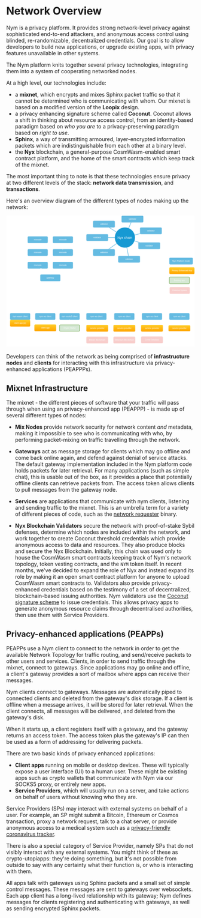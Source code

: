 # Network Overview

Nym is a privacy platform. It provides strong network-level privacy against sophisticated end-to-end attackers, and anonymous access control using blinded, re-randomizable, decentralized credentials. Our goal is to allow developers to build new applications, or upgrade existing apps, with privacy features unavailable in other systems.

The Nym platform knits together several privacy technologies, integrating them into a system of cooperating networked nodes.

At a high level, our technologies include:

* a **mixnet**, which encrypts and mixes Sphinx packet traffic so that it cannot be determined who is communicating with whom. Our mixnet is based on a modified version of the **Loopix** design.
* a privacy enhancing signature scheme called **Coconut**. Coconut allows a shift in thinking about resource access control, from an identity-based paradigm based on _who you are_ to a privacy-preserving paradigm based on _right to use_.
* **Sphinx**, a way of transmitting armoured, layer-encrypted information packets which are indistinguishable from each other at a binary level.
* the **Nyx** blockchain, a general-purpose CosmWasm-enabled smart contract platform, and the home of the smart contracts which keep track of the mixnet. 

The most important thing to note is that these technologies ensure privacy at two different levels of the stack: **network data transmission**, and **transactions**.

Here's an overview diagram of the different types of nodes making up the network: 

![Nym Platform](../images/nym-platform-dark.png)

Developers can think of the network as being comprised of **infrastructure nodes** and **clients** for interacting with this infrastructure via privacy-enhanced applications (PEAPPPs). 

## Mixnet Infrastructure 
The mixnet - the different pieces of software that your traffic will pass through when using an privacy-enhanced app (PEAPPP) - is made up of several different types of nodes:

* **Mix Nodes** provide network security for network content _and_ metadata, making it impossible to see who is communicating with who, by performing packet-mixing on traffic travelling through the network. 

* **Gateways** act as message storage for clients which may go offline and come back online again, and defend against denial of service attacks. The default gateway implementation included in the Nym platform code holds packets for later retrieval. For many applications (such as simple chat), this is usable out of the box, as it provides a place that potentially offline clients can retrieve packets from. The access token allows clients to pull messages from the gateway node.

* **Services** are applications that communicate with nym clients, listening and sending traffic to the mixnet. This is an umbrella term for a variety of different pieces of code, such as the [network requester](../nodes/network-requester-setup.md) binary.

* **Nyx Blockchain Validators** secure the network with proof-of-stake Sybil defenses, determine which nodes are included within the network, and work together to create Coconut threshold credentials which provide anonymous access to data and resources. They also produce blocks and secure the Nyx Blockchain. Initially, this chain was used only to house the CosmWasm smart contracts keeping track of Nym's network topology, token vesting contracts, and the `NYM` token itself. In recent months, we've decided to expand the role of Nyx and instead expand its role by making it an open smart contract platform for anyone to upload CosmWasm smart contracts to. Validators also provide privacy-enhanced credentials based on the testimony of a set of decentralized, blockchain-based issuing authorities. Nym validators use the [Coconut](https://arxiv.org/abs/1802.07344) [signature scheme](https://en.wikipedia.org/wiki/Digital_signature) to issue credentials. This allows privacy apps to generate anonymous resource claims through decentralised authorities, then use them with Service Providers.

## Privacy-enhanced applications (PEAPPs) 
PEAPPs use a Nym client to connect to the network in order to get the available Network Topology for traffic routing, and send/receive packets to other users and services. Clients, in order to send traffic through the mixnet, connect to gateways. Since applications may go online and offline, a client's gateway provides a sort of mailbox where apps can receive their messages.

Nym clients connect to gateways. Messages are automatically piped to connected clients and deleted from the gateway's disk storage. If a client is offline when a message arrives, it will be stored for later retrieval. When the client connects, all messages will be delivered, and deleted from the gateway's disk. 

When it starts up, a client registers itself with a gateway, and the gateway returns an access token. The access token plus the gateway's IP can then be used as a form of addressing for delivering packets.

There are two basic kinds of privacy enhanced applications:

* **Client apps** running on mobile or desktop devices. These will typically expose a user interface (UI) to a human user. These might be existing apps such as crypto wallets that communicate with Nym via our SOCKS5 proxy, or entirely new apps.
* **Service Providers**, which will usually run on a server, and take actions on behalf of users without knowing who they are.

Service Providers (SPs) may interact with external systems on behalf of a user. For example, an SP might submit a Bitcoin, Ethereum or Cosmos transaction, proxy a network request, talk to a chat server, or provide anonymous access to a medical system such as a [privacy-friendly coronavirus tracker](https://constructiveproof.com/posts/2020-04-24-coronavirus-tracking-app-privacy/).

There is also a special category of Service Provider, namely SPs that do not visibly interact with any external systems. You might think of these as crypto-utopiapps: they're doing something, but it's not possible from outside to say with any certainty what their function is, or who is interacting with them.

All apps talk with gateways using Sphinx packets and a small set of simple control messages. These messages are sent to gateways over websockets. Each app client has a long-lived relationship with its gateway; Nym defines messages for clients registering and authenticating with gateways, as well as sending encrypted Sphinx packets. 
